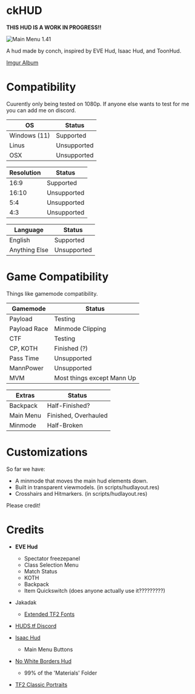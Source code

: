 # ckHUD

**THIS HUD IS A WORK IN PROGRESS!!**

![Main Menu 1.41](https://user-images.githubusercontent.com/76109782/162098921-f23bd60b-a436-41d1-99ed-a5c93f4b70fe.png)

A hud made by conch, inspired by EVE Hud, Isaac Hud, and ToonHud.

[Imgur Album](https://imgur.com/a/oX2zvhA)
# Compatibility
Cuurently only being tested on 1080p. If anyone else wants to test for me you can add me on discord.

| OS  | Status |
| ------------- | ------------- |
| Windows (11)  | Supported  |
| Linus  | Unsupported  |
| OSX  | Unsupported  |

| Resolution  | Status |
| ------------- | ------------- |
| 16:9  | Supported  |
| 16:10  | Unsupported  |
| 5:4  | Unsupported  |
| 4:3  | Unsupported  |

| Language  | Status |
| ------------- | ------------- |
| English  | Supported  |
| Anything Else  | Unsupported  |

# Game Compatibility
Things like gamemode compatibility.

| Gamemode  | Status |
| ------------- | ------------- |
| Payload  | Testing  |
| Payload Race  | Minmode Clipping  |
| CTF  | Testing  |
| CP, KOTH  | Finished (?)  |
| Pass Time  | Unsupported  |
| MannPower  | Unsupported  |
| MVM  | Most things except Mann Up |

| Extras  | Status |
| ------------- | ------------- |
| Backpack  | Half-Finished?  |
| Main Menu  | Finished, Overhauled  |
| Minmode  | Half-Broken  |



# Customizations

So far we have:

* A minmode that moves the main hud elements down.
* Built in transparent viewmodels. (in scripts/hudlayout.res)
* Crosshairs and Hitmarkers. (in scripts/hudlayout.res)

Please credit!

# Credits

* **EVE Hud**
  * Spectator freezepanel
  * Class Selection Menu
  * Match Status
  * KOTH
  * Backpack
  * Item Quickswitch (does anyone actually use it?????????)

* Jakadak 
  * [Extended TF2 Fonts](https://github.com/jakadak/TF2-extended-fonts) 

* [HUDS.tf Discord](https://discord.com/invite/pc9ekye) 

* [Isaac Hud](https://huds.tf/site/s-Isaac-Hud)
  * Main Menu Buttons

* [No White Borders Hud](https://gamebanana.com/mods/294682)
  * 99% of the 'Materials' Folder

* [TF2 Classic Portraits](https://gamebanana.com/mods/download/26067)
